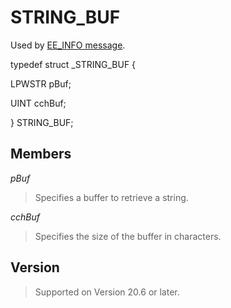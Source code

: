 # STRING\_BUF

Used by [EE\_INFO message](../message/ee_info).

typedef struct \_STRING\_BUF {

LPWSTR pBuf;

UINT cchBuf;

} STRING\_BUF;

## Members

_pBuf_

> Specifies a buffer to retrieve a string.

_cchBuf_

> Specifies the size of the buffer in characters.

## Version

> Supported on Version 20.6 or later.